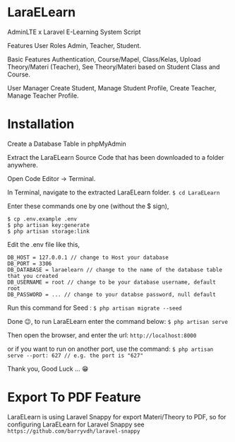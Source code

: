 # LaraELearn
AdminLTE x Laravel E-Learning System Script

Features
User Roles
Admin, Teacher,
Student.

Basic Features
Authentication, Course/Mapel, Class/Kelas,
Upload Theory/Materi (Teacher),
See Theory/Materi based on Student Class and Course.

User Manager
Create Student, Manage Student Profile,
Create Teacher,
Manage Teacher Profile.

# Installation

Create a Database Table in phpMyAdmin

Extract the LaraELearn Source Code that has been downloaded to a folder anywhere.

Open Code Editor → Terminal.

In Terminal, navigate to the extracted LaraELearn folder.
  ```$ cd LaraELearn```
  
Enter these commands one by one (without the $ sign),
  ```$ composer install
  $ cp .env.example .env
  $ php artisan key:generate
  $ php artisan storage:link
  ```
  
Edit the .env file like this,
  ```DB_CONNECTION = mysql
  DB_HOST = 127.0.0.1 // change to Host your database
  DB_PORT = 3306
  DB_DATABASE = laraelearn // change to the name of the database table that you created
  DB_USERNAME = root // change to be your database username, default root
  DB_PASSWORD = ... // change to your databse password, null default 
  ```
  
Run this command for Seed :
  ```$ php artisan migrate --seed```
  
Done 😉, to run LaraELearn enter the command below:
  ```$ php artisan serve```
  
Then open the browser, and enter the url:
  ```http://localhost:8000```
  
or if you want to run on another port, use the command:
  ```$ php artisan serve --port: 627 // e.g. the port is "627"```
  
Thank you, Good Luck ... 😁

# Export To PDF Feature 
LaraELearn is using Laravel Snappy for export Materi/Theory to PDF,
so for configuring LaraELearn for Laravel Snappy see ```https://github.com/barryvdh/laravel-snappy```
